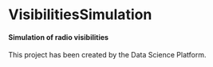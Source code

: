 # VisibilitiesSimulation
#### Simulation of radio visibilities

This project has been created by the Data Science Platform.
